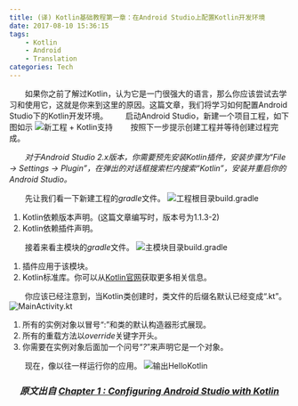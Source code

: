 ```yaml
---
title: (译) Kotlin基础教程第一章：在Android Studio上配置Kotlin开发环境
date: 2017-08-10 15:36:15
tags: 
    - Kotlin
    - Android
    - Translation
categories: Tech
---
```

&#8195;&#8195;如果你之前了解过Kotlin，认为它是一门很强大的语言，那么你应该尝试去学习和使用它，这就是你来到这里的原因。这篇文章，我们将学习如何配置Android Studio下的Kotlin开发环境。
&#8195;&#8195;启动Android Studio，新建一个项目工程，如下图如示
![新工程 + Kotlin支持](1.png)
&#8195;&#8195;按照下一步提示创建工程并等待创建过程完成。

&#8195;&#8195;*对于Android Studio 2.x版本，你需要预先安装Kotlin插件，安装步骤为“File -> Settings -> Plugin”，在弹出的对话框搜索栏内搜索“Kotlin”，安装并重启你的Android Studio。*

&#8195;&#8195;先让我们看一下新建工程的*gradle*文件。
![工程根目录build.gradle](2.png)
1. Kotlin依赖版本声明。(这篇文章编写时，版本号为1.1.3-2)<!-- more -->
2. Kotlin依赖插件声明。

&#8195;&#8195;接着来看主模块的*gradle*文件。
![主模块目录build.gradle](3.png)
1. 插件应用于该模块。
2. Kotlin标准库。你可以从[Kotlin官网][1]获取更多相关信息。

&#8195;&#8195;你应该已经注意到，当Kotlin类创建时，类文件的后缀名默认已经变成“.kt”。
![MainActivity.kt](4.png)
1. 所有的实例对象以冒号“:”和类的默认构造器形式展现。
2. 所有的重载方法以*override*关键字开头。
3. 你需要在实例对象后面加一个问号“*?*”来声明它是一个对象。

&#8195;&#8195;现在，像以往一样运行你的应用。
![输出HelloKotlin](5.png)
&#8195;&#8195;
&#8195;&#8195;
&#8195;&#8195;

### <center>*原文出自 [Chapter 1 : Configuring Android Studio with Kotlin][2]*</center>

[1]: https://kotlinlang.org/api/latest/jvm/stdlib/
[2]: http://chintanrathod.com/chapter-1-configuring-android-studio-kotlin/
